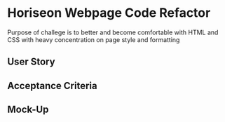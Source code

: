 # Horiseon Webpage Code Refactor
Purpose of challege is to better and become comfortable with HTML and CSS with heavy concentration on page style and formatting
## User Story

## Acceptance Criteria

## Mock-Up
